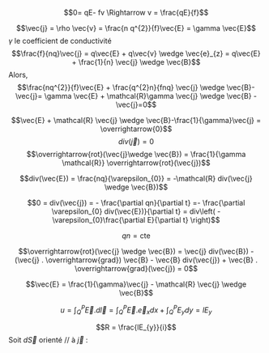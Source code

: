 $$0= qE- fv \Rightarrow v = \frac{qE}{f}$$

$$\vec{j} = \rho \vec{v} = \frac{n q^{2}}{f}\vec{E} = \gamma \vec{E}$$
$\gamma$ le coefficient de conductivité
$$\frac{f}{nq}\vec{j} = q\vec{E} + q\vec{v} \wedge \vec{e}_{z} = q\vec{E} + \frac{1}{n} \vec{j} \wedge \vec{B}$$
Alors, 
$$\frac{nq^{2}}{f}\vec{E} + \frac{q^{2}n}{fnq} \vec{j} \wedge \vec{B}-\vec{j}= \gamma \vec{E} + \mathcal{R}\gamma \vec{j} \wedge \vec{B} - \vec{j}=0$$


$$\vec{E} + \mathcal{R} \vec{j} \wedge \vec{B}-\frac{1}{\gamma}\vec{j} = \overrightarrow{0}$$
$$div(\vec{j})=0$$
$$\overrightarrow{rot}(\vec{j}\wedge \vec{B}) = \frac{1}{\gamma \mathcal{R}} \overrightarrow{rot}(\vec{j})$$

$$div(\vec{E}) = \frac{nq}{\varepsilon_{0}} = -\mathcal{R} div(\vec{j} \wedge \vec{B})$$

$$0 = div(\vec{j}) = - \frac{\partial qn}{\partial t} =- \frac{\partial \varepsilon_{0} div(\vec{E})}{\partial t} = div\left( -\varepsilon_{0}\frac{\partial E}{\partial t}  \right)$$

$$qn = \text{cte}$$

$$\overrightarrow{rot}(\vec{j} \wedge \vec{B}) = \vec{j} div(\vec{B}) - (\vec{j} . \overrightarrow{grad}) \vec{B} - \vec{B} div(\vec{j}) + \vec{B} . \overrightarrow{grad}(\vec{j}) = 0$$

$$\vec{E} = \frac{1}{\gamma}\vec{j} - \mathcal{R} \vec{j} \wedge \vec{B}$$

$$u = \int_{Q}^{P} \vec{E}.d\vec{l} = \int_{Q}^{P} \vec{E}.\vec{e}_{x} dx+ \int_{Q}^{P} E_{y}dy = lE_{y}$$

$$R = \frac{lE_{y}}{i}$$
Soit $d\vec{S}$ orienté // à $\vec{j}$ : 
$$$$